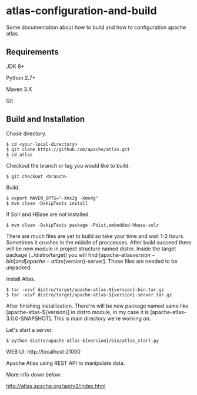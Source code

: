 # atlas-configuration-and-build
Some documentation about how to build and how to configuration apache atlas.


## Requirements
JDK 8+

Python 2.7+

Maven 3.X

Git

## Build and Installation

Chose directory.

  ```
  $ cd <your-local-directory>  
  $ git clone https://github.com/apache/atlas.git
  $ cd atlas
  ```
  
Checkout the branch or tag you would like to build.
  
  ```
  $ git checkout <branch>
  ```
   
Build.

  ```
  $ export MAVEN_OPTS="-Xms2g -Xmx4g"
  $ mvn clean -DskipTests install
  ```
  
If Solr and HBase are not installed.
  
  ```
  $ mvn clean -DskipTests package -Pdist,embedded-hbase-solr
  ```
  
There are much files are yet to build so take your time and wait 1-2 hours. Sometimes it crushes in the middle of proccesses.
After build succeed there will be new module in project structure named distro. Inside the target package [../distro/target] you will find [apache-atlas${version}-bin] and [apache-atlas${version}-server].
Those files are needed to be unpacked.

Install Atlas.
  
  ```
  $ tar -xzvf distro/target/apache-atlas-${version}-bin.tar.gz
  $ tar -xzvf distro/target/apache-atlas-${version}-server.tar.gz
  ```
  
After finishing installization. There're will be new package named same like [apache-atlas-${version}] in distro module, in my case it is [apache-atlas-3.0.0-SNAPSHOT].
This is main directory we're working on. 

Let's start a server.
  
  ```
  $ python distro/apache-atlas-${version}/bin/atlas_start.py
  ```
  
WEB UI:
  http://localhost:21000

Apache Atlas using REST API to manipulate data.

More info down below:

http://atlas.apache.org/api/v2/index.html
